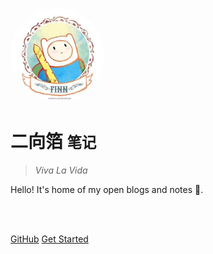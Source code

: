 
<img src="_media/finn.jpg" alt="logo" style="width:150px; height:150px; border-radius:50%; " title="logo"><br>

# 二向箔 <small>笔记</small>

> _Viva La Vida_

Hello! It's home of my open blogs and notes 📖.

<br>

<span id="busuanzi_container_site_pv" style='display:none'>
    👀 本站总访问量：<span id="busuanzi_value_site_pv"></span> 次
</span>
<span id="busuanzi_container_site_uv" style='display:none'>
    | 🚴‍♂️ 本站总访客数：<span id="busuanzi_value_site_uv"></span> 人
</span>

<br>

[GitHub](https://github.com/Ian-zy0329/MyDocsify)
[Get Started](README.md)